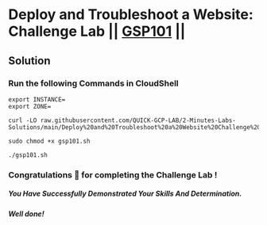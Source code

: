 # Deploy and Troubleshoot a Website: Challenge Lab || [GSP101](https://www.cloudskillsboost.google/focuses/1734?parent=catalog) ||

## Solution 

### Run the following Commands in CloudShell

```
export INSTANCE=
export ZONE=
```
```
curl -LO raw.githubusercontent.com/QUICK-GCP-LAB/2-Minutes-Labs-Solutions/main/Deploy%20and%20Troubleshoot%20a%20Website%20Challenge%20Lab/gsp101.sh

sudo chmod +x gsp101.sh

./gsp101.sh
```

### Congratulations 🎉 for completing the Challenge Lab !

##### *You Have Successfully Demonstrated Your Skills And Determination.*

#### *Well done!*

